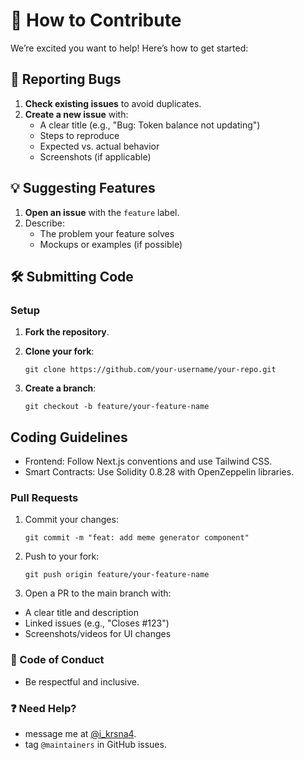 # 👋 How to Contribute  

We’re excited you want to help! Here’s how to get started:  

## 🐛 Reporting Bugs  
1. **Check existing issues** to avoid duplicates.  
2. **Create a new issue** with:  
   - A clear title (e.g., "Bug: Token balance not updating")  
   - Steps to reproduce  
   - Expected vs. actual behavior  
   - Screenshots (if applicable)  

## 💡 Suggesting Features  
1. **Open an issue** with the `feature` label.  
2. Describe:  
   - The problem your feature solves  
   - Mockups or examples (if possible)  

## 🛠️ Submitting Code  

### Setup  
1. **Fork the repository**.
  
2. **Clone your fork**:  
   ```
   git clone https://github.com/your-username/your-repo.git
   ```
   
3. **Create a branch**:
   ```
   git checkout -b feature/your-feature-name
   ```

##  Coding Guidelines
- Frontend: Follow Next.js conventions and use Tailwind CSS.
- Smart Contracts: Use Solidity 0.8.28 with OpenZeppelin libraries.

### Pull Requests
1. Commit your changes:
   ```
   git commit -m "feat: add meme generator component"
   ```

2. Push to your fork:
   ```
   git push origin feature/your-feature-name
   ```

3. Open a PR to the main branch with:
- A clear title and description
- Linked issues (e.g., "Closes #123")
- Screenshots/videos for UI changes

### 🚨 Code of Conduct
- Be respectful and inclusive. 

### ❓ Need Help?
- message me at [@i_krsna4](https://x.com/i_krsna4).
- tag `@maintainers` in GitHub issues. 
